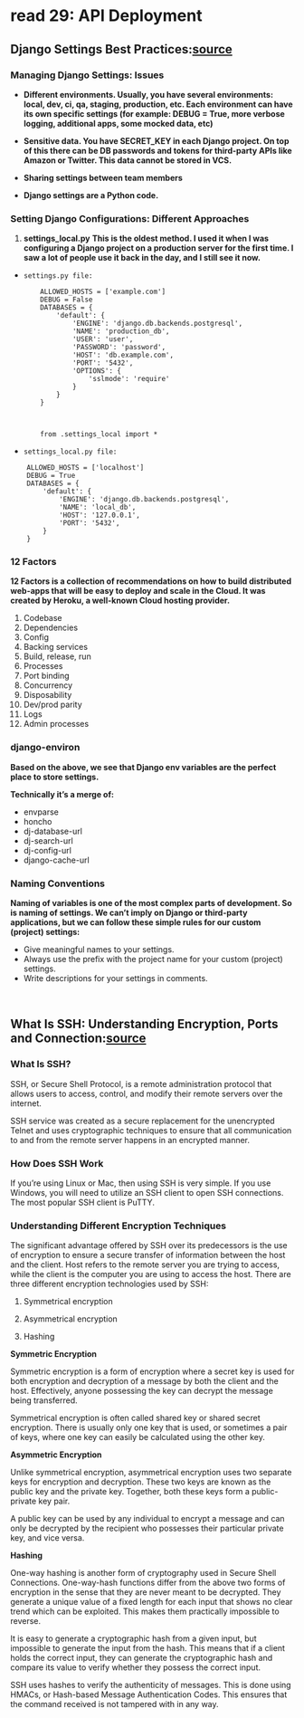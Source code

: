 # read 29: API Deployment

## Django Settings Best Practices:[source](https://djangostars.com/blog/configuring-django-settings-best-practices/)

### Managing Django Settings: Issues

* **Different environments. Usually, you have several environments: local, dev, ci, qa, staging, production, etc. Each environment can have its own specific settings (for example: DEBUG = True, more verbose logging, additional apps, some mocked data, etc)**
  
* **Sensitive data. You have SECRET_KEY in each Django project. On top of this there can be DB passwords and tokens for third-party APIs like Amazon or Twitter. This data cannot be stored in VCS.**
  
* **Sharing settings between team members**
* **Django settings are a Python code.**

### Setting Django Configurations: Different Approaches 

1. **settings_local.py**
   **This is the oldest method. I used it when I was configuring a Django project on a production server for the first time. I saw a lot of people use it back in the day, and I still see it now.**

  * `settings.py file:`
    ```
        ALLOWED_HOSTS = ['example.com']
        DEBUG = False
        DATABASES = {
            'default': {
                'ENGINE': 'django.db.backends.postgresql',
                'NAME': 'production_db',
                'USER': 'user',
                'PASSWORD': 'password',
                'HOST': 'db.example.com',
                'PORT': '5432',
                'OPTIONS': {
                    'sslmode': 'require'
                }
            }
        }
        
        
        
        from .settings_local import *
    ```

  * `settings_local.py file:`

```
    ALLOWED_HOSTS = ['localhost']
    DEBUG = True
    DATABASES = {
        'default': {
            'ENGINE': 'django.db.backends.postgresql',
            'NAME': 'local_db',
            'HOST': '127.0.0.1',
            'PORT': '5432',
        }
    }
```
        

### 12 Factors
**12 Factors is a collection of recommendations on how to build distributed web-apps that will be easy to deploy and scale in the Cloud. It was created by Heroku, a well-known Cloud hosting provider.**


1. Codebase 
2. Dependencies 
3. Config 
4. Backing services 
5. Build, release, run 
6. Processes 
7. Port binding 
8. Concurrency 
9. Disposability 
10. Dev/prod parity 
11. Logs 
12. Admin processes


### django-environ
**Based on the above, we see that Django env variables are the perfect place to store settings.**


**Technically it’s a merge of:**

* envparse
* honcho
* dj-database-url
* dj-search-url
* dj-config-url
* django-cache-url


### Naming Conventions
**Naming of variables is one of the most complex parts of development. So is naming of settings. We can’t imply on Django or third-party applications, but we can follow these simple rules for our custom (project) settings:**

* Give meaningful names to your settings.
* Always use the prefix with the project name for your custom (project) settings.
* Write descriptions for your settings in comments.


<br>

## What Is SSH: Understanding Encryption, Ports and Connection:[source](https://www.hostinger.com/tutorials/ssh-tutorial-how-does-ssh-work)

### What Is SSH?

SSH, or Secure Shell Protocol, is a remote administration protocol that allows users to access, control, and modify their remote servers over the internet.

SSH service was created as a secure replacement for the unencrypted Telnet and uses cryptographic techniques to ensure that all communication to and from the remote server happens in an encrypted manner.

### How Does SSH Work

If you’re using Linux or Mac, then using SSH is very simple. If you use Windows, you will need to utilize an SSH client to open SSH connections. The most popular SSH client is PuTTY.

### Understanding Different Encryption Techniques

The significant advantage offered by SSH over its predecessors is the use of encryption to ensure a secure transfer of information between the host and the client. Host refers to the remote server you are trying to access, while the client is the computer you are using to access the host. There are three different encryption technologies used by SSH:

1. Symmetrical encryption

2. Asymmetrical encryption

3. Hashing

**Symmetric Encryption**

Symmetric encryption is a form of encryption where a secret key is used for both encryption and decryption of a message by both the client and the host. Effectively, anyone possessing the key can decrypt the message being transferred.

Symmetrical encryption is often called shared key or shared secret encryption. There is usually only one key that is used, or sometimes a pair of keys, where one key can easily be calculated using the other key.

**Asymmetric Encryption**

Unlike symmetrical encryption, asymmetrical encryption uses two separate keys for encryption and decryption. These two keys are known as the public key and the private key. Together, both these keys form a public-private key pair.

A public key can be used by any individual to encrypt a message and can only be decrypted by the recipient who possesses their particular private key, and vice versa.

**Hashing**

One-way hashing is another form of cryptography used in Secure Shell Connections. One-way-hash functions differ from the above two forms of encryption in the sense that they are never meant to be decrypted. They generate a unique value of a fixed length for each input that shows no clear trend which can be exploited. This makes them practically impossible to reverse.

It is easy to generate a cryptographic hash from a given input, but impossible to generate the input from the hash. This means that if a client holds the correct input, they can generate the cryptographic hash and compare its value to verify whether they possess the correct input.

SSH uses hashes to verify the authenticity of messages. This is done using HMACs, or Hash-based Message Authentication Codes. This ensures that the command received is not tampered with in any way.

